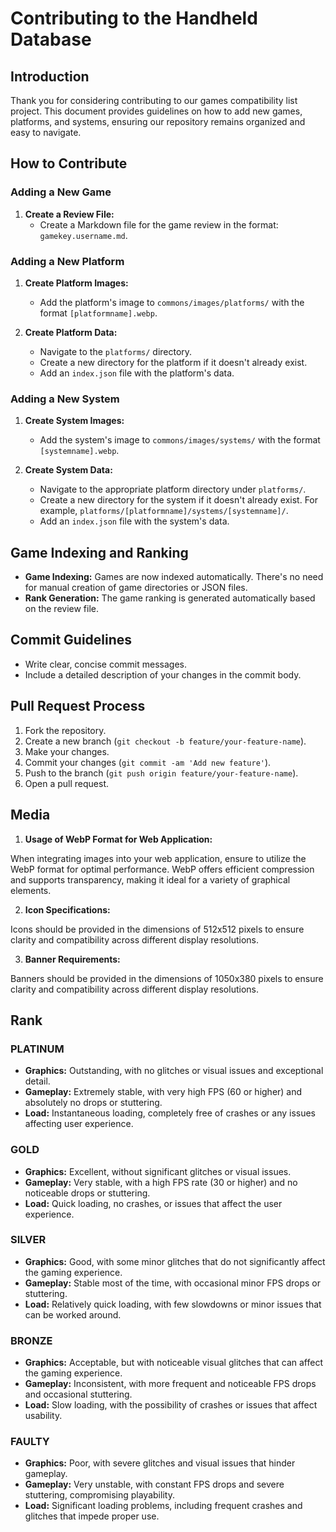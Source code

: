 # Contributing to the Handheld Database

## Introduction

Thank you for considering contributing to our games compatibility list project. This document provides guidelines on how to add new games, platforms, and systems, ensuring our repository remains organized and easy to navigate.

## How to Contribute

### Adding a New Game

1. **Create a Review File:**
    - Create a Markdown file for the game review in the format: `gamekey.username.md`.

### Adding a New Platform

1. **Create Platform Images:**
    - Add the platform's image to `commons/images/platforms/` with the format `[platformname].webp`.

2. **Create Platform Data:**
    - Navigate to the `platforms/` directory.
    - Create a new directory for the platform if it doesn't already exist.
    - Add an `index.json` file with the platform's data.

### Adding a New System

1. **Create System Images:**
    - Add the system's image to `commons/images/systems/` with the format `[systemname].webp`.

2. **Create System Data:**
    - Navigate to the appropriate platform directory under `platforms/`.
    - Create a new directory for the system if it doesn't already exist. For example, `platforms/[platformname]/systems/[systemname]/`.
    - Add an `index.json` file with the system's data.

## Game Indexing and Ranking

- **Game Indexing:** Games are now indexed automatically. There's no need for manual creation of game directories or JSON files.
- **Rank Generation:** The game ranking is generated automatically based on the review file.

## Commit Guidelines

- Write clear, concise commit messages.
- Include a detailed description of your changes in the commit body.

## Pull Request Process

1. Fork the repository.
2. Create a new branch (`git checkout -b feature/your-feature-name`).
3. Make your changes.
4. Commit your changes (`git commit -am 'Add new feature'`).
5. Push to the branch (`git push origin feature/your-feature-name`).
6. Open a pull request.

## Media

1. **Usage of WebP Format for Web Application:**

When integrating images into your web application, ensure to utilize the WebP format for optimal performance. WebP offers efficient compression and supports transparency, making it ideal for a variety of graphical elements.

2. **Icon Specifications:**

Icons should be provided in the dimensions of 512x512 pixels to ensure clarity and compatibility across different display resolutions.

3. **Banner Requirements:**

Banners should be provided in the dimensions of 1050x380 pixels to ensure clarity and compatibility across different display resolutions.

## Rank

### PLATINUM
- **Graphics:** Outstanding, with no glitches or visual issues and exceptional detail.
- **Gameplay:** Extremely stable, with very high FPS (60 or higher) and absolutely no drops or stuttering.
- **Load:** Instantaneous loading, completely free of crashes or any issues affecting user experience.

### GOLD
- **Graphics:** Excellent, without significant glitches or visual issues.
- **Gameplay:** Very stable, with a high FPS rate (30 or higher) and no noticeable drops or stuttering.
- **Load:** Quick loading, no crashes, or issues that affect the user experience.

### SILVER
- **Graphics:** Good, with some minor glitches that do not significantly affect the gaming experience.
- **Gameplay:** Stable most of the time, with occasional minor FPS drops or stuttering.
- **Load:** Relatively quick loading, with few slowdowns or minor issues that can be worked around.

### BRONZE
- **Graphics:** Acceptable, but with noticeable visual glitches that can affect the gaming experience.
- **Gameplay:** Inconsistent, with more frequent and noticeable FPS drops and occasional stuttering.
- **Load:** Slow loading, with the possibility of crashes or issues that affect usability.

### FAULTY
- **Graphics:** Poor, with severe glitches and visual issues that hinder gameplay.
- **Gameplay:** Very unstable, with constant FPS drops and severe stuttering, compromising playability.
- **Load:** Significant loading problems, including frequent crashes and glitches that impede proper use.
